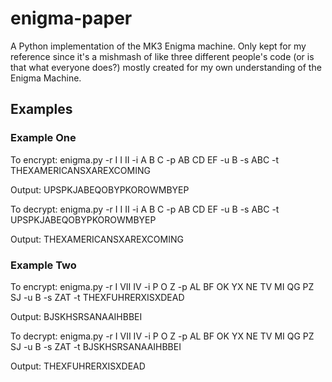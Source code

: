 # enigma-paper
A Python implementation of the MK3 Enigma machine. Only kept for my reference since it's a mishmash of like three different people's code (or is that what everyone does?) mostly created for my own understanding of the Enigma Machine.


## Examples
### Example One
  To encrypt: enigma.py -r I I II -i A B C -p AB CD EF -u B  -s ABC -t THEXAMERICANSXAREXCOMING
  
  Output: UPSPKJABEQOBYPKOROWMBYEP

  To decrypt: enigma.py -r I I II -i A B C -p AB CD EF -u B  -s ABC -t UPSPKJABEQOBYPKOROWMBYEP
  
  Output: THEXAMERICANSXAREXCOMING

### Example Two
  To encrypt: enigma.py -r I VII IV -i P O Z -p AL BF OK YX NE TV MI QG PZ SJ -u B -s ZAT -t THEXFUHRERXISXDEAD
  
  Output: BJSKHSRSANAAIHBBEI

  To decrypt: enigma.py -r I VII IV -i P O Z -p AL BF OK YX NE TV MI QG PZ SJ -u B -s ZAT -t BJSKHSRSANAAIHBBEI
  
  Output: THEXFUHRERXISXDEAD
